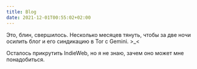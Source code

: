 ```yaml
---
title: Blog
date: 2021-12-01T00:55:02+02:00
---
```


Это, блин, свершилось. Несколько месяцев тянуть, чтобы за две ночи осилить блог и его синдикацию в Tor с Gemini. >_<

Осталось прикрутить IndieWeb, но я не знаю, зачем оно может мне понадобиться.
